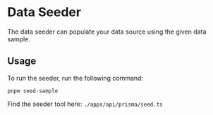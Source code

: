 # Data Seeder

The data seeder can populate your data source using the given data sample.

## Usage

To run the seeder, run the following command:

```shell
pnpm seed-sample
```

Find the seeder tool here:
`./apps/api/prisma/seed.ts`
